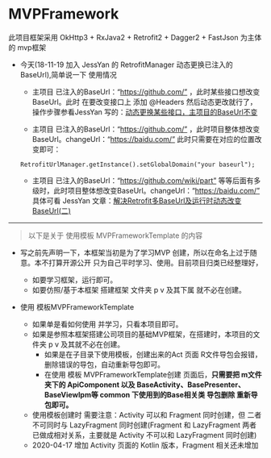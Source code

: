 # MVPFramework

此项目框架采用 OkHttp3 + RxJava2 + Retrofit2 + Dagger2 + FastJson 为主体的 mvp框架

* 今天(18-11-19 加入 JessYan 的 RetrofitManager 动态更换已注入的BaseUrl),简单说一下 使用情况
    * 主项目 已注入的BaseUrl：“https://github.com/” ，此时某些接口想改变BaseUrl。此时 在要改变接口上 添加 @Headers 然后动态更改就行了，操作步骤参看JessYan 写的：[动态更换某些接口，主项目的BaseUrl不变](https://github.com/JessYanCoding/RetrofitUrlManager/blob/master/README-zh.md)

    * 主项目 已注入的BaseUrl：“https://github.com/” ，此时项目整体想改变BaseUrl。changeUrl：“https://baidu.com/” 此时只需要在对应的位置改变即可：

    ```
    RetrofitUrlManager.getInstance().setGlobalDomain("your baseurl");

    ```
    * 主项目 已注入的BaseUrl：“https://github.com/wiki/part” 等等后面有多级时，此时项目整体想改变BaseUrl。changeUrl：“https://baidu.com/” 具体可看 JessYan 文章：[解决Retrofit多BaseUrl及运行时动态改变BaseUrl(二)](https://www.jianshu.com/p/35a8959c2f86)


***
> 以下是关于 使用模板 MVPFrameworkTemplate 的内容

* 写之前先声明一下，本框架当初是为了学习MVP 创建，所以在命名上过于随意。本不打算开源公开 只为自己平时学习、使用。目前项目归类已经整理好，
    * 如要学习框架，运行即可。
    * 如要仿照/基于本框架 搭建框架 文件夹 p v 及其下属 就不必在创建。

* 使用 模板MVPFrameworkTemplate
    * 如果单是看如何使用 并学习，只看本项目即可。
    * 如果是参照本框架搭建公司项目的基础MVP框架，在搭建时，本项目的文件夹 p v 及其就不必在创建。
        * 如果是在子目录下使用模板，创建出来的Act 页面 R文件导包会报错，删除错误的导包，自动重新导包即可。
        * 在使用 模板 MVPFrameworkTemplate创建 页面后，**只需要把 m文件夹下的 ApiComponent 以及 BaseActivity、BasePresenter、BaseViewIpm等 common 下使用到的Base相关类 导包删除 重新导包即可。**
    * 使用模板创建时 需要注意：Activity 可以和 Fragment 同时创建，但 二者不可同时与 LazyFragment 同时创建(Fragment 和 LazyFragment 两者已做成相对关系，主要就是 Activity 不可以和 LazyFragment 同时创建)
    * 2020-04-17 增加 Activity 页面的 Kotlin 版本，Fragment 相关还未增加